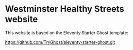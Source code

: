 # Westminster Healthy Streets website

This website is based on the Eleventy Starter Ghost template:

https://github.com/TryGhost/eleventy-starter-ghost.git
